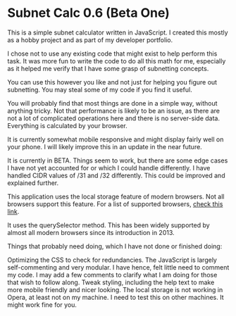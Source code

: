 # Subnet Calc 0.6 (Beta One)
This is a simple subnet calculator written in JavaScript. I created this mostly as a hobby project and as part of my developer portfolio.

I chose not to use any existing code that might exist to help perform this task. It was more fun to write the code to do all this math for me, especially as it helped me verify that I have some grasp of subnetting concepts.

You can use this however you like and not just for helping you figure out subnetting. You may steal some of my code if you find it useful.

You will probably find that most things are done in a simple way, without anything tricky. Not that performance is likely to be an issue, as there are not a lot of complicated operations here and there is no server-side data. Everything is calculated by your browser.

It is currently somewhat mobile responsive and might display fairly well on your phone. I will likely improve this in an update in the near future.

It is currently in BETA. Things seem to work, but there are some edge cases I have not yet accounted for or which I could handle differently. I have handled CIDR values of /31 and /32 differently. This could be improved and explained further.

This application uses the local storage feature of modern browsers. Not all browsers support this feature. For a list of supported browsers,  [check this link](<https://developer.mozilla.org/en-US/docs/Web/API/Window/localStorage#browser_compatibility)> "Local storage browser support").

It uses the querySelector method. This has been widely supported by almost all modern browsers since its introduction in 2013.

Things that probably need doing, which I have not done or finished doing: 

Optimizing the CSS to check for redundancies.
The JavaScript is largely self-commenting and very modular. I have hence, felt little need to comment my code. I may add a few comments to clarify what I am doing for those that wish to follow along.
Tweak styling, including the help text to make more mobile friendly and nicer looking.
The local storage is not working in Opera, at least not on my machine. I need to test this on other machines. It might work fine for you.
